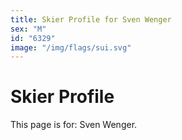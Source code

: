 ```yaml
---
title: Skier Profile for Sven Wenger
sex: "M"
id: "6329"
image: "/img/flags/sui.svg" 
---
```


# Skier Profile

This page is for: Sven Wenger.
    
